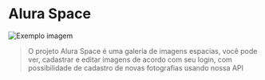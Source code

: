 # Alura Space

<img src="https://cdn.discordapp.com/attachments/1206824560104701986/1213639086015774761/image.png?ex=65f6347a&is=65e3bf7a&hm=05df78108701dbc5fcb99bd54b687a0fd96c79d02df02f6cad0a70dd48fea1f4" alt="Exemplo imagem">

>  O projeto Alura Space é uma galeria de imagens espacias, você pode ver, cadastrar e editar imagens de acordo com seu login, com possibilidade de cadastro de novas fotografias usando nossa API
